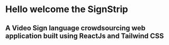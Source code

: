 # Hello welcome the SignStrip 
## A Video Sign language crowdsourcing web application built using ReactJs and Tailwind CSS